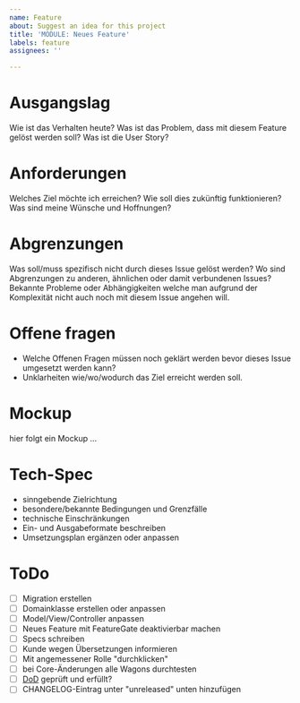 ```yaml
---
name: Feature
about: Suggest an idea for this project
title: 'MODULE: Neues Feature'
labels: feature
assignees: ''

---
```


# Ausgangslag
Wie ist das Verhalten heute?
Was ist das Problem, dass mit diesem Feature gelöst werden soll?
Was ist die User Story?

# Anforderungen
Welches Ziel möchte ich erreichen?
Wie soll dies zukünftig funktionieren?
Was sind meine Wünsche und Hoffnungen?

# Abgrenzungen
Was soll/muss spezifisch nicht durch dieses Issue gelöst werden?
Wo sind Abgrenzungen zu anderen, ähnlichen oder damit verbundenen Issues?
Bekannte Probleme oder Abhängigkeiten welche man aufgrund der Komplexität nicht auch noch mit diesem Issue angehen will.

# Offene fragen
- Welche Offenen Fragen müssen noch geklärt werden bevor dieses Issue umgesetzt werden kann?
- Unklarheiten wie/wo/wodurch das Ziel erreicht werden soll.

# Mockup

hier folgt ein Mockup ...

# Tech-Spec

- sinngebende Zielrichtung
- besondere/bekannte Bedingungen und Grenzfälle
- technische Einschränkungen
- Ein- und Ausgabeformate beschreiben
- Umsetzungsplan ergänzen oder anpassen

# ToDo

- [ ] Migration erstellen
- [ ] Domainklasse erstellen oder anpassen
- [ ] Model/View/Controller anpassen
- [ ] Neues Feature mit FeatureGate deaktivierbar machen
- [ ] Specs schreiben
- [ ] Kunde wegen Übersetzungen informieren
- [ ] Mit angemessener Rolle "durchklicken"
- [ ] bei Core-Änderungen alle Wagons durchtesten
- [ ] [DoD](https://github.com/hitobito/hitobito/blob/master/doc/developer/process/definition_of_done.md) geprüft und erfüllt?
- [ ] CHANGELOG-Eintrag unter "unreleased" unten hinzufügen
